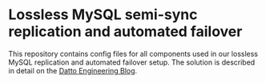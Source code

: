 # Lossless MySQL semi-sync replication and automated failover

This repository contains config files for all components used in our lossless MySQL replication and
automated failover setup. The solution is described in detail on the [Datto Engineering Blog](https://datto.engineering).


